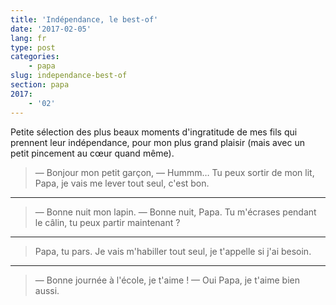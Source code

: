 ```yaml
---
title: 'Indépendance, le best-of'
date: '2017-02-05'
lang: fr
type: post
categories:
    - papa
slug: independance-best-of
section: papa
2017:
    - '02'
---
```


Petite sélection des plus beaux moments d'ingratitude de mes fils qui prennent leur indépendance, pour mon plus grand plaisir (mais avec un petit pincement au cœur quand même).

<!-- more -->

> — Bonjour mon petit garçon, 
> — Hummm… Tu peux sortir de mon lit, Papa, je vais me lever tout seul, c'est bon.

***

> — Bonne nuit mon lapin.
> — Bonne nuit, Papa. Tu m'écrases pendant le câlin, tu peux partir maintenant ?

***

> Papa, tu pars. Je vais m'habiller tout seul, je t'appelle si j'ai besoin.

***

> — Bonne journée à l'école, je t'aime !
> — Oui Papa, je t'aime bien aussi.

